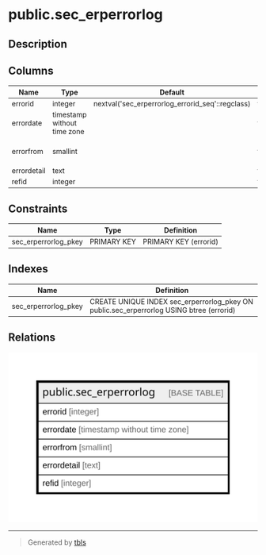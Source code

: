 # public.sec_erperrorlog

## Description

## Columns

| Name | Type | Default | Nullable | Children | Parents | Comment |
| ---- | ---- | ------- | -------- | -------- | ------- | ------- |
| errorid | integer | nextval('sec_erperrorlog_errorid_seq'::regclass) | false |  |  |  |
| errordate | timestamp without time zone |  | true |  |  |  |
| errorfrom | smallint |  | true |  |  | 0- On Challan Auto PurchaseInvoice |
| errordetail | text |  | true |  |  |  |
| refid | integer |  | true |  |  |  |

## Constraints

| Name | Type | Definition |
| ---- | ---- | ---------- |
| sec_erperrorlog_pkey | PRIMARY KEY | PRIMARY KEY (errorid) |

## Indexes

| Name | Definition |
| ---- | ---------- |
| sec_erperrorlog_pkey | CREATE UNIQUE INDEX sec_erperrorlog_pkey ON public.sec_erperrorlog USING btree (errorid) |

## Relations

![er](public.sec_erperrorlog.svg)

---

> Generated by [tbls](https://github.com/k1LoW/tbls)
